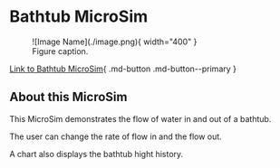 # Bathtub MicroSim

<figure markdown>
   ![Image Name](./image.png){ width="400" }
   <figcaption>Figure caption.</figcaption>
</figure>

[Link to Bathtub MicroSim](./bathtub.html){ .md-button .md-button--primary }

## About this MicroSim

This MicroSim demonstrates the flow of water
in and out of a bathtub.

The user can change the rate of flow in and the flow out.

A chart also displays the bathtub hight history.